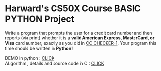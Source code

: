 # Harward's CS50X Course BASIC PYTHON Project

Write a program that prompts the user for a credit card number and then reports (via print) whether it is a <b>valid American Express, MasterCard, or Visa </b>card number, exactly as you did in <a href="https://github.com/Burakegekocabay/Harvard-CS50X/tree/main/CC%20Checker"> CC CHECKER-1</a>. Your program this time should be written in <b>Python! </b>

DEMO in python : <a href="https://asciinema.org/a/QYLr1R1RDLO9QkPF2XFODLkq4">CLICK</a> <br>
ALgorithm ,  details and source code in C : <a href="https://github.com/Burakegekocabay/Harvard-CS50X/tree/main/CC%20Checker">CLICK </a>